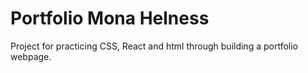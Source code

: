 # Portfolio Mona Helness
Project for practicing CSS, React and html through building a portfolio webpage.
